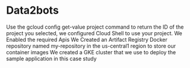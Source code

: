 # Data2bots

Use the gcloud config get-value project command to return the ID of the project you selected, we configured Cloud Shell to use your project.
We Enabled the required Apis
We Created an Artifact Registry Docker repository named my-repository in the us-central1 region to store our container images
We created a GKE cluster that we use to deploy the sample application in this case study
